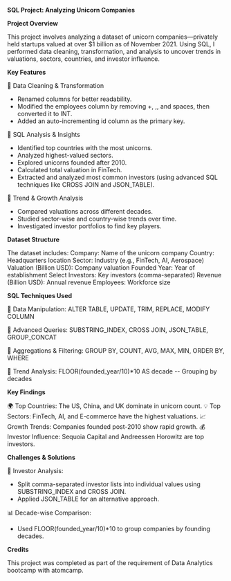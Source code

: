 **SQL Project: Analyzing Unicorn Companies**

**Project Overview**

This project involves analyzing a dataset of unicorn companies—privately held startups valued at over $1 billion as of November 2021. Using SQL, I performed data cleaning, transformation, and analysis to uncover trends in valuations, sectors, countries, and investor influence.


**Key Features**

🔹 Data Cleaning & Transformation
* Renamed columns for better readability.
* Modified the employees column by removing +, ,, and spaces, then converted it to INT.
* Added an auto-incrementing id column as the primary key.

🔹 SQL Analysis & Insights
* Identified top countries with the most unicorns.
* Analyzed highest-valued sectors.
* Explored unicorns founded after 2010.
* Calculated total valuation in FinTech.
* Extracted and analyzed most common investors (using advanced SQL techniques like CROSS JOIN and JSON_TABLE).

🔹 Trend & Growth Analysis
* Compared valuations across different decades.
* Studied sector-wise and country-wise trends over time.
* Investigated investor portfolios to find key players.


**Dataset Structure**

The dataset includes:
Company: Name of the unicorn company
Country: Headquarters location
Sector: Industry (e.g., FinTech, AI, Aerospace)
Valuation (Billion USD): Company valuation
Founded Year: Year of establishment
Select Investors: Key investors (comma-separated)
Revenue (Billion USD): Annual revenue
Employees: Workforce size


**SQL Techniques Used**

🔹 Data Manipulation:
ALTER TABLE, UPDATE, TRIM, REPLACE, MODIFY COLUMN  

🔹 Advanced Queries:
SUBSTRING_INDEX, CROSS JOIN, JSON_TABLE, GROUP_CONCAT  

🔹 Aggregations & Filtering:
GROUP BY, COUNT, AVG, MAX, MIN, ORDER BY, WHERE  

🔹 Trend Analysis:
FLOOR(founded_year/10)*10 AS decade  -- Grouping by decades  


**Key Findings**

🌍 Top Countries: The US, China, and UK dominate in unicorn count.
💡 Top Sectors: FinTech, AI, and E-commerce have the highest valuations.
📈 Growth Trends: Companies founded post-2010 show rapid growth.
💰 Investor Influence: Sequoia Capital and Andreessen Horowitz are top investors.


**Challenges & Solutions**

🔎 Investor Analysis:
* Split comma-separated investor lists into individual values using SUBSTRING_INDEX and CROSS JOIN.
* Applied JSON_TABLE for an alternative approach.

📊 Decade-wise Comparison:
* Used FLOOR(founded_year/10)*10 to group companies by founding decades.


**Credits**

This project was completed as part of the requirement of Data Analytics bootcamp with atomcamp.
